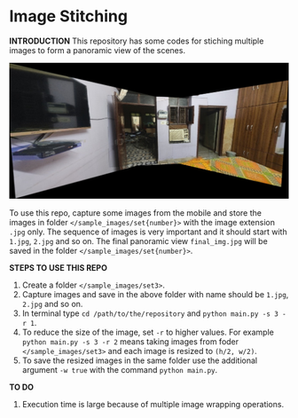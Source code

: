 # Image Stitching

**INTRODUCTION**
This repository has some codes for stiching multiple images to form a panoramic view of the scenes. 

<p align="center">
  <img src="/sample_images/set1/final_img.jpg" />
</p>

To use this repo, capture some images from the mobile and store the images in folder `</sample_images/set{number}>` with the image extension `.jpg` only. The sequence of images is very important and it should start with `1.jpg`, `2.jpg` and so on. The final panoramic view `final_img.jpg` will be saved in the folder `</sample_images/set{number}>`. 



**STEPS TO USE THIS REPO**
1. Create a folder `</sample_images/set3>`.
2. Capture images and save in the above folder with name should be `1.jpg`, `2.jpg` and so on.
3. In terminal type `cd /path/to/the/repository` and `python main.py -s 3 -r 1`.
4. To reduce the size of the image, set `-r` to higher values. 
For example  `python main.py -s 3 -r 2` means taking images from foder `</sample_images/set3>` and each image is resized to `(h/2, w/2)`.
5. To save the resized images in the same folder use the additional argument `-w true` with the command `python main.py`.




**TO DO**
1. Execution time is large because of multiple image wrapping operations.


